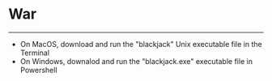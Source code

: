 # War
---

-   On MacOS, download and run the "blackjack" Unix executable file in the Terminal
-   On Windows, downalod and run the "blackjack.exe" executable file in Powershell